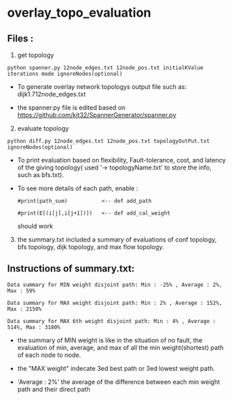 # overlay_topo_evaluation

## Files :

1. get topology
```
python spanner.py 12node_edges.txt 12node_pos.txt initialKValue iterations mode ignoreNodes(optional)
```
- To generate overlay network topologys output file such as: dijk1.712node_edges.txt

- the spanner.py file is edited based on https://github.com/kjt32/SpannerGenerator/spanner.py



2. evaluate topology
```
python diff.py 12node_edges.txt 12node_pos.txt topologyOutPut.txt ignoreNodes(optional) 
```
- To print evaluation based on flexibility, Fault-tolerance, cost, and latency of the giving topology( used '-> topologyName.txt' to store the info, such as bfs.txt).  

- To see more details of each path, enable :
   ```
   #print(path_sum)           <-- def add_path

   #print(E[(i[j],i[j+1])])   <-- def add_cal_weight
   ```
    should work



3. the summary.txt included a summary of evaluations of conf topology, bfs topology, dijk topology, and max flow topology.



## Instructions of summary.txt:
```
Data summary for MIN weight disjoint path: Min : -25% , Average : 2%, Max : 59%

Data summary for MAX weight disjoint path: Min : 2% , Average : 152%, Max : 2150%

Data summary for MAX 6th weight disjoint path: Min : 4% , Average : 514%, Max : 3180%
```
- the summary of MIN weight is like in the situation of no fault, the evaluation of min, average, and max of all the min weight(shortest) path of each node to node.

- the "MAX weight" indecate 3ed best path or 3ed lowest weight path. 

- 'Average : 2%' the average of the difference between each min weight path and their direct path

